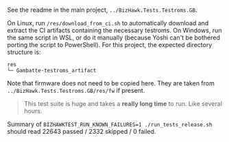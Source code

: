 See the readme in the main project, `../BizHawk.Tests.Testroms.GB`.

On Linux, run `/res/download_from_ci.sh` to automatically download and extract the CI artifacts containing the necessary testroms.
On Windows, run the same script in WSL, or do it manually (because Yoshi can't be bothered porting the script to PowerShell).
For this project, the expected directory structure is:
```
res
└─ Gambatte-testroms_artifact
```

Note that firmware does not need to be copied here. They are taken from `../BizHawk.Tests.Testroms.GB/res/fw` if present.

> This test suite is huge and takes a **really long time** to run. Like several hours.

Summary of `BIZHAWKTEST_RUN_KNOWN_FAILURES=1 ./run_tests_release.sh` should read 22643 passed / 2332 skipped / 0 failed.
